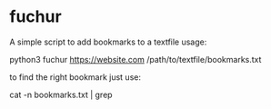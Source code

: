 # fuchur
A simple script to add bookmarks to a textfile 
usage:

  python3 fuchur https://website.com /path/to/textfile/bookmarks.txt

to find the right bookmark just use:

  cat -n bookmarks.txt | grep <searchterm>
  
